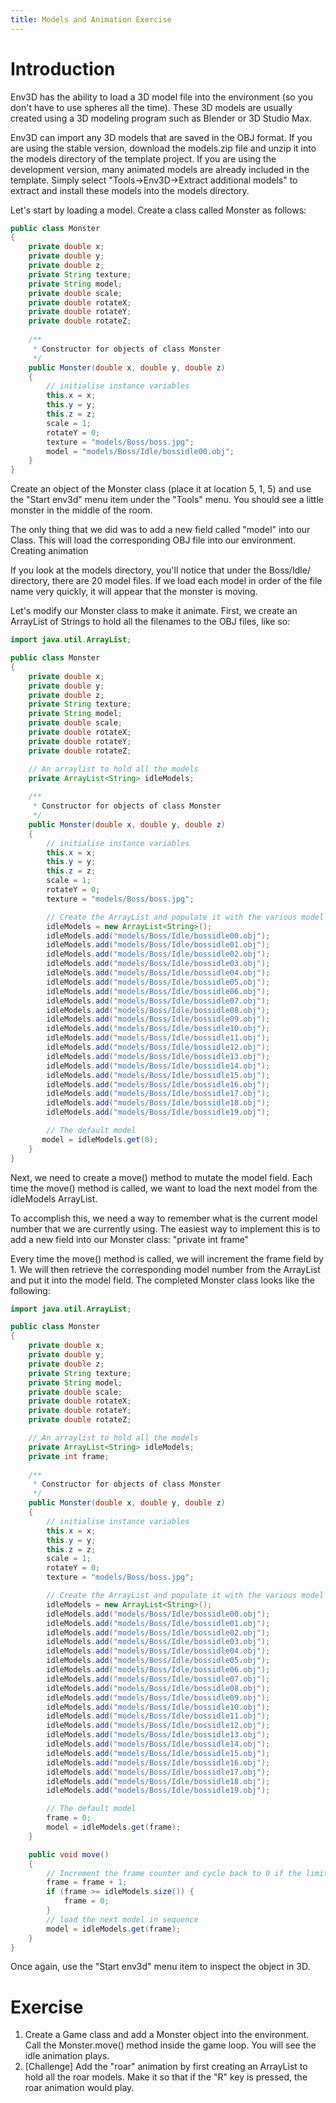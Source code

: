 ```yaml
---
title: Models and Animation Exercise
---
```

# Introduction

Env3D has the ability to load a 3D model file into the environment (so you don't have to use spheres all the time). These 3D models are usually created using a 3D modeling program such as Blender or 3D Studio Max.

Env3D can import any 3D models that are saved in the OBJ format. If you are using the stable version, download the models.zip file and unzip it into the models directory of the template project.  If you are using the development version, many animated models are already included in the template.  Simply select "Tools->Env3D->Extract additional models" to extract and install these models into the models directory.
 

Let's start by loading a model. Create a class called Monster as follows:

```java
public class Monster
{
    private double x;
    private double y;
    private double z;
    private String texture;
    private String model;
    private double scale;
    private double rotateX;
    private double rotateY;
    private double rotateZ;
        
    /**
     * Constructor for objects of class Monster
     */
    public Monster(double x, double y, double z)
    {
        // initialise instance variables
        this.x = x;
        this.y = y;
        this.z = z;
        scale = 1;
        rotateY = 0;
        texture = "models/Boss/boss.jpg";
        model = "models/Boss/Idle/bossidle00.obj";
    }
}
```

Create an object of the Monster class (place it at location 5, 1, 5) and use the "Start env3d" menu item under the "Tools" menu. You should see a little monster in the middle of the room.

The only thing that we did was to add a new field called "model" into our Class. This will load the corresponding OBJ file into our environment.
Creating animation

If you look at the models directory, you'll notice that under the Boss/Idle/ directory, there are 20 model files. If we load each model in order of the file name very quickly, it will appear that the monster is moving.

Let's modify our Monster class to make it animate. First, we create an ArrayList of Strings to hold all the filenames to the OBJ files, like so:

```java
import java.util.ArrayList;

public class Monster
{
    private double x;
    private double y;
    private double z;
    private String texture;
    private String model;
    private double scale;
    private double rotateX;
    private double rotateY;
    private double rotateZ;

    // An arraylist to hold all the models
    private ArrayList<String> idleModels;
        
    /**
     * Constructor for objects of class Monster
     */
    public Monster(double x, double y, double z)
    {
        // initialise instance variables
        this.x = x;
        this.y = y;
        this.z = z;
        scale = 1;
        rotateY = 0;
        texture = "models/Boss/boss.jpg";

        // Create the ArrayList and populate it with the various model files
        idleModels = new ArrayList<String>();
        idleModels.add("models/Boss/Idle/bossidle00.obj");
        idleModels.add("models/Boss/Idle/bossidle01.obj");
        idleModels.add("models/Boss/Idle/bossidle02.obj");
        idleModels.add("models/Boss/Idle/bossidle03.obj");
        idleModels.add("models/Boss/Idle/bossidle04.obj");
        idleModels.add("models/Boss/Idle/bossidle05.obj");
        idleModels.add("models/Boss/Idle/bossidle06.obj");
        idleModels.add("models/Boss/Idle/bossidle07.obj");
        idleModels.add("models/Boss/Idle/bossidle08.obj");
        idleModels.add("models/Boss/Idle/bossidle09.obj");
        idleModels.add("models/Boss/Idle/bossidle10.obj");
        idleModels.add("models/Boss/Idle/bossidle11.obj");
        idleModels.add("models/Boss/Idle/bossidle12.obj");
        idleModels.add("models/Boss/Idle/bossidle13.obj");
        idleModels.add("models/Boss/Idle/bossidle14.obj");
        idleModels.add("models/Boss/Idle/bossidle15.obj");
        idleModels.add("models/Boss/Idle/bossidle16.obj");
        idleModels.add("models/Boss/Idle/bossidle17.obj");
        idleModels.add("models/Boss/Idle/bossidle18.obj");
        idleModels.add("models/Boss/Idle/bossidle19.obj");

        // The default model
       model = idleModels.get(0);
    }
}
```

Next, we need to create a move() method to mutate the model field. Each time the move() method is called, we want to load the next model from the idleModels ArrayList.

To accomplish this, we need a way to remember what is the current model number that we are currently using. The easiest way to implement this is to add a new field into our Monster class: "private int frame"

Every time the move() method is called, we will increment the frame field by 1. We will then retrieve the corresponding model number from the ArrayList and put it into the model field. The completed Monster class looks like the following:

```java
import java.util.ArrayList;

public class Monster
{
    private double x;
    private double y;
    private double z;
    private String texture;
    private String model;
    private double scale;
    private double rotateX;
    private double rotateY;
    private double rotateZ;

    // An arraylist to hold all the models
    private ArrayList<String> idleModels;
    private int frame;
        
    /**
     * Constructor for objects of class Monster
     */
    public Monster(double x, double y, double z)
    {
        // initialise instance variables
        this.x = x;
        this.y = y;
        this.z = z;
        scale = 1;
        rotateY = 0;
        texture = "models/Boss/boss.jpg";

        // Create the ArrayList and populate it with the various model files
        idleModels = new ArrayList<String>();
        idleModels.add("models/Boss/Idle/bossidle00.obj");
        idleModels.add("models/Boss/Idle/bossidle01.obj");
        idleModels.add("models/Boss/Idle/bossidle02.obj");
        idleModels.add("models/Boss/Idle/bossidle03.obj");
        idleModels.add("models/Boss/Idle/bossidle04.obj");
        idleModels.add("models/Boss/Idle/bossidle05.obj");
        idleModels.add("models/Boss/Idle/bossidle06.obj");
        idleModels.add("models/Boss/Idle/bossidle07.obj");
        idleModels.add("models/Boss/Idle/bossidle08.obj");
        idleModels.add("models/Boss/Idle/bossidle09.obj");
        idleModels.add("models/Boss/Idle/bossidle10.obj");
        idleModels.add("models/Boss/Idle/bossidle11.obj");
        idleModels.add("models/Boss/Idle/bossidle12.obj");
        idleModels.add("models/Boss/Idle/bossidle13.obj");
        idleModels.add("models/Boss/Idle/bossidle14.obj");
        idleModels.add("models/Boss/Idle/bossidle15.obj");
        idleModels.add("models/Boss/Idle/bossidle16.obj");
        idleModels.add("models/Boss/Idle/bossidle17.obj");
        idleModels.add("models/Boss/Idle/bossidle18.obj");
        idleModels.add("models/Boss/Idle/bossidle19.obj");

        // The default model
        frame = 0;
        model = idleModels.get(frame);
    }

    public void move()
    {
        // Increment the frame counter and cycle back to 0 if the limit is reached.
        frame = frame + 1;
        if (frame >= idleModels.size()) {
            frame = 0;
        }
        // load the next model in sequence
        model = idleModels.get(frame);
    }
}
```

Once again, use the "Start env3d" menu item to inspect the object in 3D.

# Exercise

1. Create a Game class and add a Monster object into the environment. Call the Monster.move() method inside the game loop. You will see the idle animation plays.
2. [Challenge] Add the "roar" animation by first creating an ArrayList to hold all the roar models. Make it so that if the "R" key is pressed, the roar animation would play.

